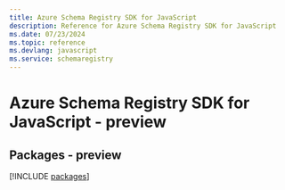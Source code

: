 ```yaml
---
title: Azure Schema Registry SDK for JavaScript
description: Reference for Azure Schema Registry SDK for JavaScript
ms.date: 07/23/2024
ms.topic: reference
ms.devlang: javascript
ms.service: schemaregistry
---
```

# Azure Schema Registry SDK for JavaScript - preview
## Packages - preview
[!INCLUDE [packages](schema-registry-index.md)]